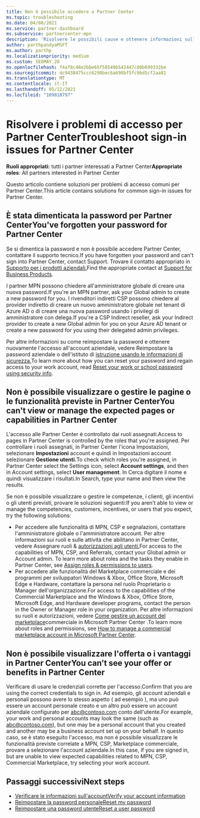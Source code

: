 ```yaml
---
title: Non è possibile accedere a Partner Center
ms.topic: troubleshooting
ms.date: 04/08/2021
ms.service: partner-dashboard
ms.subservice: partnercenter-mpn
description: 'Risolvere le possibili cause e ottenere informazioni sulle soluzioni per quando non è possibile accedere a Partner Center: altre informazioni sulla reimpostazione delle password, sul controllo dei ruoli e sul controllo delle credenziali.'
author: parthpandyaMSFT
ms.author: parthp
ms.localizationpriority: medium
ms.custom: SEOMAY.20
ms.openlocfilehash: f4af8c48e2bbe65f58549b542447c80b699332be
ms.sourcegitcommit: dc9438475ccc6298bec6a698bf5fc9bd5cf2aa81
ms.translationtype: MT
ms.contentlocale: it-IT
ms.lasthandoff: 05/12/2021
ms.locfileid: "109818797"
---
```

# <a name="troubleshoot-sign-in-issues-for-partner-center"></a><span data-ttu-id="c8230-103">Risolvere i problemi di accesso per Partner Center</span><span class="sxs-lookup"><span data-stu-id="c8230-103">Troubleshoot sign-in issues for Partner Center</span></span>

<span data-ttu-id="c8230-104">**Ruoli appropriati:** tutti i partner interessati a Partner Center</span><span class="sxs-lookup"><span data-stu-id="c8230-104">**Appropriate roles**: All partners interested in Partner Center</span></span>

<span data-ttu-id="c8230-105">Questo articolo contiene soluzioni per problemi di accesso comuni per Partner Center.</span><span class="sxs-lookup"><span data-stu-id="c8230-105">This article contains solutions for common sign-in issues for Partner Center.</span></span>

## <a name="youve-forgotten-your-password-for-partner-center"></a><span data-ttu-id="c8230-106">È stata dimenticata la password per Partner Center</span><span class="sxs-lookup"><span data-stu-id="c8230-106">You've forgotten your password for Partner Center</span></span>

<span data-ttu-id="c8230-107">Se si dimentica la password e non è possibile accedere Partner Center, contattare il supporto tecnico.</span><span class="sxs-lookup"><span data-stu-id="c8230-107">If you have forgotten your password and can't sign into Partner Center, contact Support.</span></span> <span data-ttu-id="c8230-108">Trovare il contatto appropriato in [Supporto per i prodotti aziendali.](/microsoft-365/admin/contact-support-for-business-products)</span><span class="sxs-lookup"><span data-stu-id="c8230-108">Find the appropriate contact at [Support for Business Products](/microsoft-365/admin/contact-support-for-business-products).</span></span>

<span data-ttu-id="c8230-109">I partner MPN possono chiedere all'amministratore globale di creare una nuova password.</span><span class="sxs-lookup"><span data-stu-id="c8230-109">If you're an MPN partner, ask your Global admin to create a new password for you.</span></span> <span data-ttu-id="c8230-110">I rivenditori indiretti CSP possono chiedere al provider indiretto di creare un nuovo amministratore globale nel tenant di Azure AD o di creare una nuova password usando i privilegi di amministratore con delega.</span><span class="sxs-lookup"><span data-stu-id="c8230-110">If you're a CSP Indirect reseller, ask your Indirect provider to create a new Global admin for you on your Azure AD tenant or create a new password for you using their delegated admin privileges.</span></span>

<span data-ttu-id="c8230-111">Per altre informazioni su come reimpostare la password e ottenere nuovamente l'accesso all'account aziendale, vedere Reimpostare la password aziendale o dell'istituto di [istruzione usando le informazioni di sicurezza.](/azure/active-directory/user-help/active-directory-passwords-update-your-own-password#how-to-change-your-password)</span><span class="sxs-lookup"><span data-stu-id="c8230-111">To learn more about how you can reset your password and regain access to your work account, read [Reset your work or school password using security info](/azure/active-directory/user-help/active-directory-passwords-update-your-own-password#how-to-change-your-password).</span></span>

## <a name="you-cant-view-or-manage-the-expected-pages-or-capabilities-in-partner-center"></a><span data-ttu-id="c8230-112">Non è possibile visualizzare o gestire le pagine o le funzionalità previste in Partner Center</span><span class="sxs-lookup"><span data-stu-id="c8230-112">You can't view or manage the expected pages or capabilities in Partner Center</span></span>

<span data-ttu-id="c8230-113">L'accesso alle Partner Center è controllato dai ruoli assegnati.</span><span class="sxs-lookup"><span data-stu-id="c8230-113">Access to pages in Partner Center is controlled by the roles that you're assigned.</span></span> <span data-ttu-id="c8230-114">Per controllare i ruoli assegnati, in Partner Center l'icona Impostazioni, selezionare **Impostazioni** account e quindi in Impostazioni account selezionare **Gestione utenti.**</span><span class="sxs-lookup"><span data-stu-id="c8230-114">To check which roles you're assigned, in Partner Center select the Settings icon, select **Account settings**, and then in Account settings, select **User management**.</span></span> <span data-ttu-id="c8230-115">In Cerca digitare il nome e quindi visualizzare i risultati.</span><span class="sxs-lookup"><span data-stu-id="c8230-115">In Search, type your name and then view the results.</span></span>

<span data-ttu-id="c8230-116">Se non è possibile visualizzare o gestire le competenze, i clienti, gli incentivi o gli utenti previsti, provare le soluzioni seguenti:</span><span class="sxs-lookup"><span data-stu-id="c8230-116">If you aren't able to view or manage the competencies, customers, incentives, or users that you expect, try the following solutions:</span></span>

- <span data-ttu-id="c8230-117">Per accedere alle funzionalità di MPN, CSP e segnalazioni, contattare l'amministratore globale o l'amministratore account. Per altre informazioni sui ruoli e sulle attività che abilitano in Partner Center, vedere Assegnare ruoli & [autorizzazioni agli utenti.](permissions-overview.md)</span><span class="sxs-lookup"><span data-stu-id="c8230-117">For access to the capabilities of MPN, CSP, and Referrals, contact your Global admin or Account admin. To learn more about roles and the tasks they enable in Partner Center, see [Assign roles & permissions to users](permissions-overview.md).</span></span>
- <span data-ttu-id="c8230-118">Per accedere alle funzionalità del Marketplace commerciale e dei programmi per sviluppatori Windows & Xbox, Office Store, Microsoft Edge e Hardware, contattare la persona nel ruolo Proprietario o Manager dell'organizzazione.</span><span class="sxs-lookup"><span data-stu-id="c8230-118">For access to the capabilities of the Commercial Marketplace and the Windows & Xbox, Office Store, Microsoft Edge, and Hardware developer programs, contact the person in the Owner or Manager role in your organization.</span></span> <span data-ttu-id="c8230-119">Per altre informazioni su ruoli e autorizzazioni, vedere [Come gestire un account del marketplace](/azure/marketplace/partner-center-portal/manage-account#define-user-roles-and-permissions)commerciale in Microsoft Partner Center .</span><span class="sxs-lookup"><span data-stu-id="c8230-119">To learn more about roles and permissions, see [How to manage a commercial marketplace account in Microsoft Partner Center](/azure/marketplace/partner-center-portal/manage-account#define-user-roles-and-permissions).</span></span>

## <a name="you-cant-see-your-offer-or-benefits-in-partner-center"></a><span data-ttu-id="c8230-120">Non è possibile visualizzare l'offerta o i vantaggi in Partner Center</span><span class="sxs-lookup"><span data-stu-id="c8230-120">You can’t see your offer or benefits in Partner Center</span></span>

<span data-ttu-id="c8230-121">Verificare di usare le credenziali corrette per l'accesso.</span><span class="sxs-lookup"><span data-stu-id="c8230-121">Confirm that you are using the correct credentials to sign in.</span></span> <span data-ttu-id="c8230-122">Ad esempio, gli account aziendali e personali possono avere lo stesso aspetto ( ad esempio ), ma uno può essere un account personale creato e un altro può essere un account aziendale configurato per abc@contoso.com conto dell'utente.</span><span class="sxs-lookup"><span data-stu-id="c8230-122">For example, your work and personal accounts may look the same (such as abc@contoso.com), but one may be a personal account that you created and another may be a business account set up on your behalf.</span></span> <span data-ttu-id="c8230-123">In questo caso, se è stato eseguito l'accesso, ma non è possibile visualizzare le funzionalità previste correlate a MPN, CSP, Marketplace commerciale, provare a selezionare l'account aziendale.</span><span class="sxs-lookup"><span data-stu-id="c8230-123">In this case, if you are signed in, but are unable to view expected capabilities related to MPN, CSP, Commercial Marketplace, try selecting your work account.</span></span>

## <a name="next-steps"></a><span data-ttu-id="c8230-124">Passaggi successivi</span><span class="sxs-lookup"><span data-stu-id="c8230-124">Next steps</span></span>

- [<span data-ttu-id="c8230-125">Verificare le informazioni sull'account</span><span class="sxs-lookup"><span data-stu-id="c8230-125">Verify your account information</span></span>](verification-responses.md)
- [<span data-ttu-id="c8230-126">Reimpostare la password personale</span><span class="sxs-lookup"><span data-stu-id="c8230-126">Reset my password</span></span>](reset-my-pasword.md)
- [<span data-ttu-id="c8230-127">Reimpostare una password utente</span><span class="sxs-lookup"><span data-stu-id="c8230-127">Reset a user password</span></span>](reset-a-user-password.md)